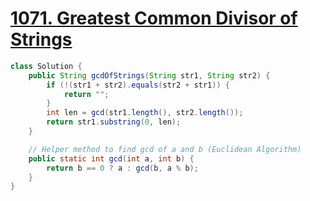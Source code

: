 # [1071. Greatest Common Divisor of Strings](https://leetcode.com/problems/greatest-common-divisor-of-strings)

```java
class Solution {
    public String gcdOfStrings(String str1, String str2) {
        if (!(str1 + str2).equals(str2 + str1)) {
            return "";
        }
        int len = gcd(str1.length(), str2.length());
        return str1.substring(0, len);
    }

    // Helper method to find gcd of a and b (Euclidean Algorithm)
    public static int gcd(int a, int b) {
        return b == 0 ? a : gcd(b, a % b);
    }
}
```
